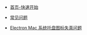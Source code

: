 - [首页-快速开始](/)

- [常见问题](/FrequentlyAskedQuestions.md)

- [Electron Mac 系统托盘图标失真问题](/electron-mac-tray-icon-distortion.md)
